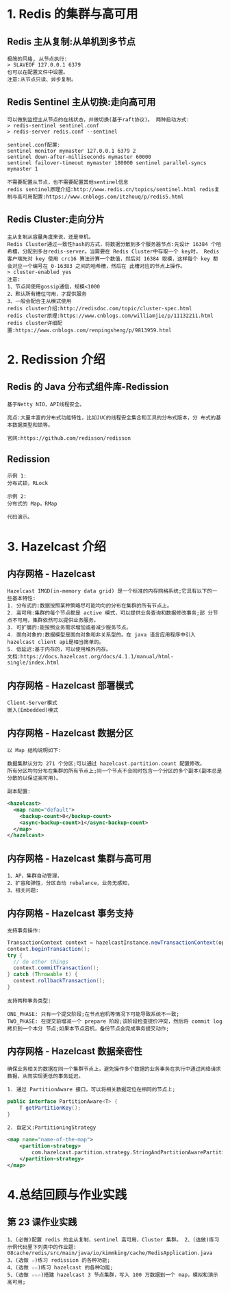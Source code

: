# 1. Redis 的集群与高可用

## Redis 主从复制:从单机到多节点

    极简的风格, 从节点执行:
    > SLAVEOF 127.0.0.1 6379
    也可以在配置文件中设置。
    注意:从节点只读、异步复制。

## Redis Sentinel 主从切换:走向高可用

    可以做到监控主从节点的在线状态，并做切换(基于raft协议)。 两种启动方式:
    > redis-sentinel sentinel.conf
    > redis-server redis.conf --sentinel

    sentinel.conf配置:
    sentinel monitor mymaster 127.0.0.1 6379 2
    sentinel down-after-milliseconds mymaster 60000
    sentinel failover-timeout mymaster 180000 sentinel parallel-syncs mymaster 1

    不需要配置从节点，也不需要配置其他sentinel信息
    redis sentinel原理介绍:http://www.redis.cn/topics/sentinel.html redis复制与高可用配置:https://www.cnblogs.com/itzhouq/p/redis5.html

## Redis Cluster:走向分片

    主从复制从容量角度来说，还是单机。
    Redis Cluster通过一致性hash的方式，将数据分散到多个服务器节点:先设计 16384 个哈希槽，分配到多台redis-server。当需要在 Redis Cluster中存取一个 key时， Redis 客户端先对 key 使用 crc16 算法计算一个数值，然后对 16384 取模，这样每个 key 都会对应一个编号在 0-16383 之间的哈希槽，然后在 此槽对应的节点上操作。
    > cluster-enabled yes
    注意:
    1、节点间使用gossip通信，规模<1000
    2、默认所有槽位可用，才提供服务
    3、一般会配合主从模式使用
    redis cluster介绍:http://redisdoc.com/topic/cluster-spec.html
    redis cluster原理:https://www.cnblogs.com/williamjie/p/11132211.html
    redis cluster详细配置:https://www.cnblogs.com/renpingsheng/p/9813959.html

# 2. Redission 介绍

## Redis 的 Java 分布式组件库-Redission

    基于Netty NIO，API线程安全。

    亮点:大量丰富的分布式功能特性，比如JUC的线程安全集合和工具的分布式版本，分 布式的基本数据类型和锁等。

    官网:https://github.com/redisson/redisson

## Redission

    示例 1:
    分布式锁，RLock

    示例 2:
    分布式的 Map，RMap

    代码演示。

# 3. Hazelcast 介绍

## 内存网格 - Hazelcast

    Hazelcast IMGD(in-memory data grid) 是一个标准的内存网格系统;它具有以下的一 些基本特性:
    1. 分布式的:数据按照某种策略尽可能均匀的分布在集群的所有节点上。
    2. 高可用:集群的每个节点都是 active 模式，可以提供业务查询和数据修改事务;部 分节点不可用，集群依然可以提供业务服务。
    3. 可扩展的:能按照业务需求增加或者减少服务节点。
    4. 面向对象的:数据模型是面向对象和非关系型的。在 java 语言应用程序中引入 hazelcast client api是相当简单的。
    5. 低延迟:基于内存的，可以使用堆外内存。
    文档:https://docs.hazelcast.org/docs/4.1.1/manual/html-single/index.html

## 内存网格 - Hazelcast 部署模式

    Client-Server模式
    嵌入(Embedded)模式

## 内存网格 - Hazelcast 数据分区

    以 Map 结构说明如下:

    数据集默认分为 271 个分区;可以通过 hazelcast.partition.count 配置修改。
    所有分区均匀分布在集群的所有节点上;同一个节点不会同时包含一个分区的多个副本(副本总是 分散的以保证高可用)。

    副本配置:

```xml
<hazelcast>
  <map name="default">
    <backup-count>0</backup-count>
    <async-backup-count>1</async-backup-count>
  </map>
</hazelcast>
```

## 内存网格 - Hazelcast 集群与高可用

    1、AP，集群自动管理，
    2、扩容和弹性，分区自动 rebalance，业务无感知，
    3、相关问题:

## 内存网格 - Hazelcast 事务支持

    支持事务操作:

```java
TransactionContext context = hazelcastInstance.newTransactionContext(options);
context.beginTransaction();
try {
  // do other things
  context.commitTransaction();
} catch (Throwable t) {
  context.rollbackTransaction();
}
```

    支持两种事务类型:

    ONE_PHASE: 只有一个提交阶段;在节点宕机等情况下可能导致系统不一致;
    TWO_PHASE: 在提交前增减一个 prepare 阶段;该阶段检查提价冲突，然后将 commit log 拷贝到一个本分 节点;如果本节点宕机，备份节点会完成事务提交动作;

## 内存网格 - Hazelcast 数据亲密性

    确保业务相关的数据在同一个集群节点上，避免操作多个数据的业务事务在执行中通过网络请求
    数据，从而实现更低的事务延迟。

    1. 通过 PartitionAware 接口，可以将相关数据定位在相同的节点上;

```java
public interface PartitionAware<T> {
    T getPartitionKey();
}
```

    2. 自定义:PartitioningStrategy

```xml
<map name="name-of-the-map">
    <partition-strategy>
        com.hazelcast.partition.strategy.StringAndPartitionAwarePartitioningStrategy
    </partition-strategy>
</map>
```

# 4.总结回顾与作业实践

## 第 23 课作业实践

    1、(必做)配置 redis 的主从复制，sentinel 高可用，Cluster 集群。 2、(选做)练习示例代码里下列类中的作业题:
    08cache/redis/src/main/java/io/kimmking/cache/RedisApplication.java
    3、(选做 ☆)练习 redission 的各种功能;
    4、(选做 ☆☆)练习 hazelcast 的各种功能;
    5、(选做 ☆☆☆)搭建 hazelcast 3 节点集群，写入 100 万数据到一个 map，模拟和演示高可用;
